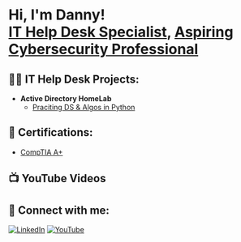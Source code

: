 <h1>Hi, I'm Danny! <br/><a href="https://github.com/joshmadakor1">IT Help Desk Specialist</a>, <a href="https://www.linkedin.com/in/danny-operez/">Aspiring Cybersecurity Professional</a>

<h2>👨‍💻 IT Help Desk Projects:</h2>

- <b>Active Directory HomeLab</b>
  - [Praciting DS & Algos in Python](https://github.com/joshmadakor1/Algorithms-Practice)

<h2>📄 Certifications:</h2>

- [CompTIA A+](https://www.credly.com/badges/2638453d-1ebd-40e8-8ecf-775733c82bc3)

<h2>📺 YouTube Videos</h2>



<h2> 🤳 Connect with me:</h2>

[![LinkedIn](https://img.shields.io/badge/LinkedIn-0A66C2?style=for-the-badge&logo=linkedin&logoColor=white)](https://www.linkedin.com/in/dannyoperez)
[![YouTube](https://img.shields.io/badge/YouTube-FF0000?style=for-the-badge&logo=youtube&logoColor=white)](https://www.youtube.com/channel/UCmlrXDCjf07kVSCPf5Ob85A)


